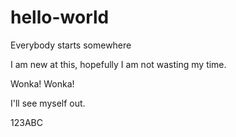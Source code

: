 # hello-world
Everybody starts somewhere

I am new at this, hopefully I am not wasting my time.
 
 Wonka! Wonka!
 
 I'll see myself out.
 
 123ABC
 
